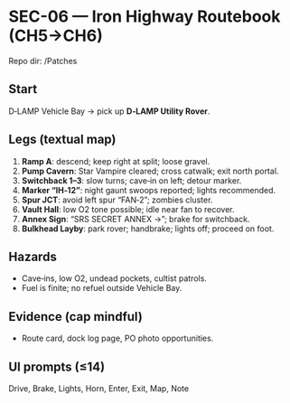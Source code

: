 # SEC-06 — Iron Highway Routebook (CH5→CH6)
Repo dir: /Patches

## Start
D‑LAMP Vehicle Bay → pick up **D‑LAMP Utility Rover**.

## Legs (textual map)
1) **Ramp A**: descend; keep right at split; loose gravel.
2) **Pump Cavern**: Star Vampire cleared; cross catwalk; exit north portal.
3) **Switchback 1–3**: slow turns; cave‑in on left; detour marker.
4) **Marker “IH‑12”**: night gaunt swoops reported; lights recommended.
5) **Spur JCT**: avoid left spur “FAN‑2”; zombies cluster.
6) **Vault Hall**: low O2 tone possible; idle near fan to recover.
7) **Annex Sign**: “SRS SECRET ANNEX →”; brake for switchback.
8) **Bulkhead Layby**: park rover; handbrake; lights off; proceed on foot.

## Hazards
- Cave‑ins, low O2, undead pockets, cultist patrols.
- Fuel is finite; no refuel outside Vehicle Bay.

## Evidence (cap mindful)
- Route card, dock log page, PO photo opportunities.

## UI prompts (≤14)
Drive, Brake, Lights, Horn, Enter, Exit, Map, Note
